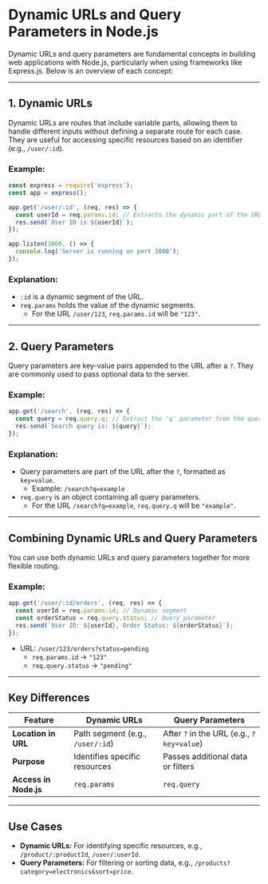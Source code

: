 # Dynamic URLs and Query Parameters in Node.js

Dynamic URLs and query parameters are fundamental concepts in building web applications with Node.js, particularly when using frameworks like Express.js. Below is an overview of each concept:

---

## **1. Dynamic URLs**

Dynamic URLs are routes that include variable parts, allowing them to handle different inputs without defining a separate route for each case. They are useful for accessing specific resources based on an identifier (e.g., `/user/:id`).

### Example:

```javascript
const express = require('express');
const app = express();

app.get('/user/:id', (req, res) => {
  const userId = req.params.id; // Extracts the dynamic part of the URL
  res.send(`User ID is ${userId}`);
});

app.listen(3000, () => {
  console.log('Server is running on port 3000');
});
```

### Explanation:
- `:id` is a dynamic segment of the URL.
- `req.params` holds the value of the dynamic segments.
  - For the URL `/user/123`, `req.params.id` will be `"123"`.

---

## **2. Query Parameters**

Query parameters are key-value pairs appended to the URL after a `?`. They are commonly used to pass optional data to the server.

### Example:

```javascript
app.get('/search', (req, res) => {
  const query = req.query.q; // Extract the 'q' parameter from the query string
  res.send(`Search query is: ${query}`);
});
```

### Explanation:
- Query parameters are part of the URL after the `?`, formatted as `key=value`.
  - Example: `/search?q=example`
- `req.query` is an object containing all query parameters.
  - For the URL `/search?q=example`, `req.query.q` will be `"example"`.

---

## **Combining Dynamic URLs and Query Parameters**

You can use both dynamic URLs and query parameters together for more flexible routing.

### Example:

```javascript
app.get('/user/:id/orders', (req, res) => {
  const userId = req.params.id; // Dynamic segment
  const orderStatus = req.query.status; // Query parameter
  res.send(`User ID: ${userId}, Order Status: ${orderStatus}`);
});
```

- URL: `/user/123/orders?status=pending`
  - `req.params.id` → `"123"`
  - `req.query.status` → `"pending"`

---

## **Key Differences**

| Feature              | Dynamic URLs            | Query Parameters         |
|----------------------|-------------------------|--------------------------|
| **Location in URL**  | Path segment (e.g., `/user/:id`) | After `?` in the URL (e.g., `?key=value`) |
| **Purpose**          | Identifies specific resources | Passes additional data or filters |
| **Access in Node.js**| `req.params`            | `req.query`              |

---

## **Use Cases**

- **Dynamic URLs:** For identifying specific resources, e.g., `/product/:productId`, `/user/:userId`.
- **Query Parameters:** For filtering or sorting data, e.g., `/products?category=electronics&sort=price`.
